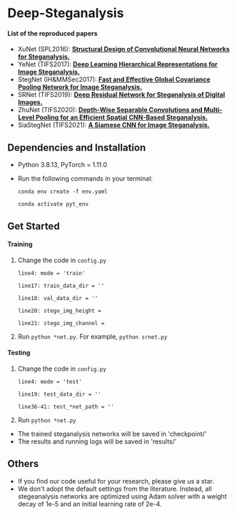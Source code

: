 # Deep-Steganalysis

#### List of the reproduced papers
- XuNet (SPL2016): [**Structural Design of Convolutional Neural Networks for Steganalysis.**](https://ieeexplore.ieee.org/abstract/document/7444146) 
- YeNet (TIFS2017): [**Deep Learning Hierarchical Representations for Image Steganalysis.**](https://ieeexplore.ieee.org/abstract/document/7937836)
- StegNet (IH&MMSec2017): [**Fast and Effective Global Covariance Pooling Network for Image Steganalysis.**](https://dl.acm.org/doi/abs/10.1145/3335203.3335739)
- SRNet (TIFS2019): [**Deep Residual Network for Steganalysis of Digital Images.**](https://ieeexplore.ieee.org/abstract/document/8470101)
- ZhuNet (TIFS2020): [**Depth-Wise Separable Convolutions and Multi-Level Pooling for an Efficient Spatial CNN-Based Steganalysis.**](https://ieeexplore.ieee.org/abstract/document/8809687)
- SiaStegNet (TIFS2021): [**A Siamese CNN for Image Steganalysis.**](https://ieeexplore.ieee.org/document/9153041)

## Dependencies and Installation
- Python 3.8.13, PyTorch = 1.11.0
- Run the following commands in your terminal:

  `conda env create -f env.yaml`  

  `conda activate pyt_env`


## Get Started
#### Training
1. Change the code in `config.py`

    `line4: mode = 'train'`
   
    `line17: train_data_dir = ''`
   
    `line18: val_data_dir = ''`

    `line20: stego_img_height = `
   
    `line21: stego_img_channel = `

3. Run `python *net.py`. For example, `python srnet.py`

#### Testing
1. Change the code in `config.py`

    `line4: mode = 'test' `

    `line19: test_data_dir = ''`
  
    `line36-41: test_*net_path = ''`

3. Run `python *net.py`

- The trained steganalysis networks will be saved in 'checkpoint/'
- The results and running logs will be saved in 'results/'
 
## Others
- If you find our code useful for your research, please give us a star.
- We don't adopt the default settings from the literature. Instead, all stegeanalysis networks are optimized using Adam solver with a weight decay of 1e-5 and an initial learning rate of 2e-4.
